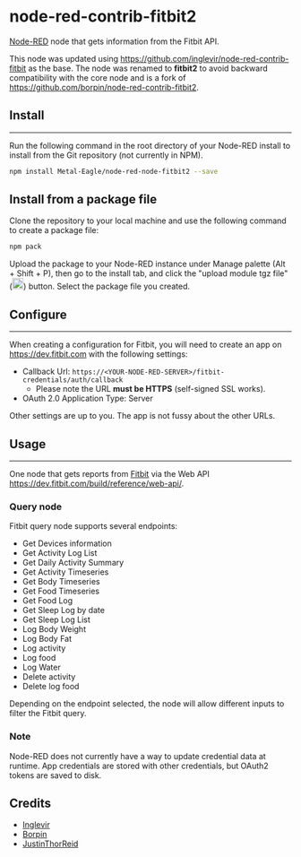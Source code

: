 # node-red-contrib-fitbit2

<a href="http://nodered.org" target="_new">Node-RED</a> node that gets information from the Fitbit API.

This node was updated using <https://github.com/inglevir/node-red-contrib-fitbit> as the base. The node was renamed to **fitbit2** to avoid backward compatibility with the core node and is a fork of <https://github.com/borpin/node-red-contrib-fitbit2>.

## Install

---

Run the following command in the root directory of your Node-RED install to install from the Git repository (not currently in NPM).

```bash
npm install Metal-Eagle/node-red-node-fitbit2 --save
```

## Install from a package file

Clone the repository to your local machine and use the following command to create a package file:

```bash
npm pack
```

Upload the package to your Node-RED instance under Manage palette (Alt + Shift + P), then go to the install tab, and click the "upload module tgz file" (<img src="https://raw.githubusercontent.com/FortAwesome/Font-Awesome/5.x/svgs/solid/upload.svg" width="20">) button. Select the package file you created.

## Configure

---

When creating a configuration for Fitbit, you will need to create an app on <https://dev.fitbit.com> with the following settings:

- Callback Url: `https://<YOUR-NODE-RED-SERVER>/fitbit-credentials/auth/callback`
  - Please note the URL **must be HTTPS** (self-signed SSL works).
- OAuth 2.0 Application Type: Server

Other settings are up to you. The app is not fussy about the other URLs.

## Usage

---

One node that gets reports from <a href="http://www.fitbit.com" target="_new">Fitbit</a> via the Web API <https://dev.fitbit.com/build/reference/web-api/>.

### Query node

Fitbit query node supports several endpoints:

- Get Devices information
- Get Activity Log List
- Get Daily Activity Summary
- Get Activity Timeseries
- Get Body Timeseries
- Get Food Timeseries
- Get Food Log
- Get Sleep Log by date
- Get Sleep Log List
- Log Body Weight
- Log Body Fat
- Log activity
- Log food
- Log Water
- Delete activity
- Delete log food

Depending on the endpoint selected, the node will allow different inputs to filter the Fitbit query.

### Note

Node-RED does not currently have a way to update credential data at runtime. App credentials are stored with other credentials, but OAuth2 tokens are saved to disk.

## Credits

- [Inglevir](https://github.com/inglevir)
- [Borpin](https://github.com/borpin)
- [JustinThorReid](https://github.com/JustinThorReid)
